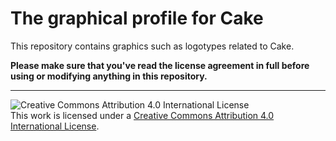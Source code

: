 # The graphical profile for Cake

This repository contains graphics such as logotypes related to Cake.

**Please make sure that you've read the license agreement in full before using or modifying anything in this repository.**

---

![Creative Commons Attribution 4.0 International License](https://i.creativecommons.org/l/by/4.0/88x31.png)  
This work is licensed under a [Creative Commons Attribution 4.0 International License](http://creativecommons.org/licenses/by/4.0/).
